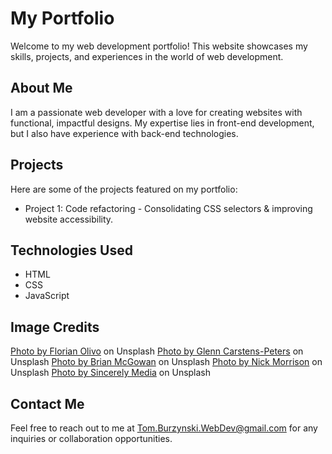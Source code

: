 # My Portfolio

Welcome to my web development portfolio! This website showcases my skills, projects, and experiences in the world of web development.

## About Me

I am a passionate web developer with a love for creating websites with functional, impactful designs. My expertise lies in front-end development, but I also have experience with back-end technologies.

## Projects

Here are some of the projects featured on my portfolio:

- Project 1: Code refactoring - Consolidating CSS selectors & improving website accessibility.

## Technologies Used

- HTML
- CSS
- JavaScript

## Image Credits

[Photo by Florian Olivo](https://unsplash.com/photos/lines-of-html-codes-4hbJ-eymZ1o) on Unsplash
[Photo by Glenn Carstens-Peters](https://unsplash.com/photos/person-writing-bucket-list-on-book-RLw-UC03Gwc) on Unsplash
[Photo by Brian McGowan](https://unsplash.com/photos/blue-pink-and-yellow-abstract-painting-7kU-BMYARQs) on Unsplash
[Photo by Nick Morrison](https://unsplash.com/photos/macbook-pro-near-white-open-book-FHnnjk1Yj7Y) on Unsplash
[Photo by Sincerely Media](https://unsplash.com/photos/assorted-color-baubles-on-white-surface-EuZuJrYJbmg) on Unsplash

## Contact Me

Feel free to reach out to me at [Tom.Burzynski.WebDev@gmail.com](mailto:Tom.Burzynski.WebDev@gmail.com) for any inquiries or collaboration opportunities.
